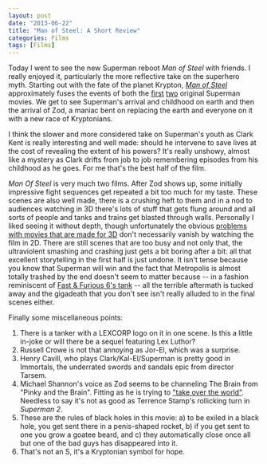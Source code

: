 ```yaml
---
layout: post
date: "2013-06-22"
title: "Man of Steel: A Short Review"
categories: Films
tags: [Films]
---
```


Today I went to see the new Superman reboot _Man of Steel_ with friends. I really enjoyed it, particularly the more reflective take on the superhero myth. Starting out with the fate of the planet Krypton, [_Man of Steel_](http://www.imdb.com/title/tt0770828/) approximately fuses the events of both the [first](http://www.imdb.com/title/tt0078346/?ref_=sr_2) [two](http://www.imdb.com/title/tt0081573/) original Superman movies. We get to see Superman's arrival and childhood on earth and then the arrival of Zod, a maniac bent on replacing the earth and everyone on it with a new race of Kryptonians.

I think the slower and more considered take on Superman's youth as Clark Kent is really interesting and well made: should he intervene to save lives at the cost of revealing the extent of his powers? It's really unshowy, almost like a mystery as Clark drifts from job to job remembering episodes from his childhood as he goes. For me that's the best half of the film.

_Man Of Steel_ is very much two films. After Zod shows up, some initially impressive fight sequences get repeated a bit too much for my taste. These scenes are also well made, there is a crushing heft to them and in a nod to audiences watching in 3D there's lots of stuff that gets flung around and all sorts of people and tanks and trains get blasted through walls. Personally I liked seeing it without depth, though unfortunately the obvious [problems with movies that are made for 3D](star-trek-into-darkness-a-short-review) don't necessarily vanish by watching the film in 2D. There are still scenes that are too busy and not only that, the ultraviolent smashing and crashing just gets a bit boring after a bit: all that excellent storytelling in the first half is just undone. It isn't tense because you know that Superman will win and the fact that Metropolis is almost totally trashed by the end doesn't seem to matter because -- in a fashion reminiscent of [Fast & Furious 6's tank](/fast-furious-6-a-short-review/) -- all the terrible aftermath is tucked away and the gigadeath that you don't see isn't really alluded to in the final scenes either.

Finally some miscellaneous points:

1. There is a tanker with a LEXCORP logo on it in one scene. Is this a little in-joke or will there be a sequel featuring Lex Luthor?
2. Russell Crowe is not that annoying as Jor-El, which was a surprise.
3. Henry Cavill, who plays Clark/Kal-El/Superman is pretty good in Immortals, the underrated swords and sandals epic from director Tarsem.
4. Michael Shannon's voice as Zod seems to be channeling The Brain from "Pinky and the Brain". Fitting as he is trying to ["take over the world"](http://www.youtube.com/watch?v=d5TU8o6TvNk). Needless to say it's not as good as Terrence Stamp's rollicking turn in _Superman 2_.
5. These are the rules of black holes in this movie: a) to be exiled in a black hole, you get sent there in a penis-shaped rocket, b) if you get sent to one you grow a goatee beard, and c) they automatically close once all but one of the bad guys has disappeared into it.
6. That's not an S, it's a Kryptonian symbol for hope.